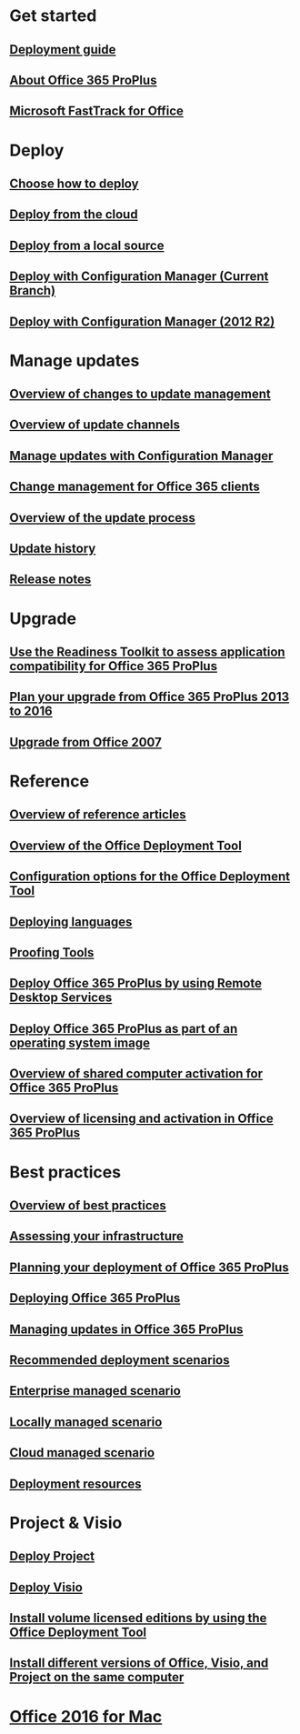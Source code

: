  
# Get started
## [Deployment guide](deployment-guide-for-office-365-proplus.md)
## [About Office 365 ProPlus](about-office-365-proplus-in-the-enterprise.md)
## [Microsoft FastTrack for Office](http://fasttrack.microsoft.com/office)

# Deploy
## [Choose how to deploy](choose-how-to-deploy-office-365-proplus.md)
## [Deploy from the cloud](deploy-office-365-proplus-from-the-cloud.md)
## [Deploy from a local source](deploy-office-365-proplus-from-a-local-source.md)
## [Deploy with Configuration Manager (Current Branch)](https://docs.microsoft.com/sccm/sum/deploy-use/manage-office-365-proplus-updates)
## [Deploy with Configuration Manager (2012 R2)](deploy-office-365-proplus-with-system-center-configuration-manager.md)

# Manage updates
## [Overview of changes to update management](overview-of-the-upcoming-changes-to-office-365-proplus-update-management.md)
## [Overview of update channels](overview-of-update-channels-for-office-365-proplus.md)
## [Manage updates with Configuration Manager](manage-updates-to-office-365-proplus-with-system-center-configuration-manager.md)
## [Change management for Office 365 clients](change-management-for-office-365-clients.md)
## [Overview of the update process](overview-of-the-update-process-for-office-365-proplus.md)
## [Update history](https://support.office.com/article/ae942449-1fca-4484-898b-a933ea23def7)
## [Release notes](https://technet.microsoft.com/office/mt465751)

# Upgrade 
## [Use the Readiness Toolkit to assess application compatibility for Office 365 ProPlus](use-the-readiness-toolkit-to-assess-application-compatibility-for-office-365-pro.md)
## [Plan your upgrade from Office 365 ProPlus 2013 to 2016](plan-your-upgrade-from-office-365-proplus-2013-to-2016.md)
## [Upgrade from Office 2007](https://support.office.com/article/416c54d8-823c-4def-bb7a-6a9b14ef2745)

# Reference
## [Overview of reference articles](reference-articles-for-deploying-office-365-proplus.md)
## [Overview of the Office Deployment Tool](overview-of-the-office-2016-deployment-tool.md)
## [Configuration options for the Office Deployment Tool](configuration-options-for-the-office-2016-deployment-tool.md)
## [Deploying languages](overview-of-deploying-languages-in-office-365-proplus.md)
## [Proofing Tools](proofing-tools-for-office-365-proplus.md)
## [Deploy Office 365 ProPlus by using Remote Desktop Services](deploy-office-365-proplus-by-using-remote-desktop-services.md)
## [Deploy Office 365 ProPlus as part of an operating system image](deploy-office-365-proplus-as-part-of-an-operating-system-image.md)
## [Overview of shared computer activation for Office 365 ProPlus](overview-of-shared-computer-activation-for-office-365-proplus.md)
## [Overview of licensing and activation in Office 365 ProPlus](overview-of-licensing-and-activation-in-office-365-proplus.md)


# Best practices
## [Overview of best practices](best-practices/best-practices.md)
## [Assessing your infrastructure](best-practices/best-practices-assessing-your-infrastructure.md)
## [Planning your deployment of Office 365 ProPlus](best-practices/best-practices-planning-your-deployment-of-office-365-proplus.md)
## [Deploying Office 365 ProPlus](best-practices/best-practices-deploying-office-365-proplus.md)
## [Managing updates in Office 365 ProPlus](best-practices/best-practices-managing-updates-in-office-365-proplus.md)
## [Recommended deployment scenarios](best-practices/best-practices-recommended-deployment-scenarios.md)
## [Enterprise managed scenario](best-practices/best-practices-enterprise-managed-scenario.md)
## [Locally managed scenario](best-practices/best-practices-locally-managed-scenario.md)
## [Cloud managed scenario](best-practices/best-practices-cloud-managed-scenario.md)
## [Deployment resources](best-practices/best-practices-deployment-resources.md)

# Project & Visio
## [Deploy Project](deployment-guide-for-project.md)
## [Deploy Visio](deployment-guide-for-visio.md)
## [Install volume licensed editions by using the Office Deployment Tool](use-the-office-deployment-tool-to-install-volume-licensed-editions-of-visio-2016.md)
## [Install different versions of Office, Visio, and Project on the same computer](install-different-office-visio-and-project-versions-on-the-same-computer.md)

# [Office 2016 for Mac](mac/deployment-guide-for-office-for-mac.md?toc=/deployoffice/toc.json)
 


